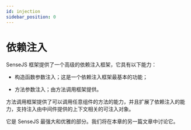 ```yaml
---
id: injection
sidebar_position: 0
---
```


# 依赖注入


SenseJS 框架提供了一个高级的依赖注入框架，它具有以下能力：

-  构造函数参数注入；这是一个依赖注入框架最基本的功能；

-  方法参数注入；由方法调用框架提供。

方法调用框架提供了可以调用任意组件的方法的能力，并且扩展了依赖注入的能力，支持注入由中间件提供的上下文相关的可注入对象。

它是 SenseJS 最强大和优雅的部分。我们将在本章的另一篇文章中讨论它。
